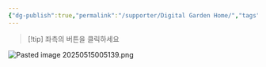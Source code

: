 ```yaml
---
{"dg-publish":true,"permalink":"/supporter/Digital Garden Home/","tags":["gardenEntry"],"noteIcon":"","created":"2025-05-06T12:46:34.813+09:00","updated":"2025-05-18T19:59:02.678+09:00"}
---
```


>[!tip] 좌측의 버튼을 클릭하세요

![Pasted image 20250515005139.png](/img/user/supporter/image/Pasted%20image%2020250515005139.png)


